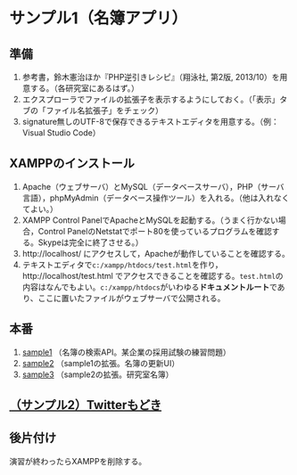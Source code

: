 # サンプル1（名簿アプリ）

## 準備

1. 参考書，鈴木憲治ほか『PHP逆引きレシピ』（翔泳社, 第2版, 2013/10）を用意する。（各研究室にあるはず。）
1. エクスプローラでファイルの拡張子を表示するようにしておく。（「表示」タブの「ファイル名拡張子」をチェック）
1. signature無しのUTF-8で保存できるテキストエディタを用意する。（例：Visual Studio Code）

## XAMPPのインストール

1. Apache（ウェブサーバ）とMySQL（データベースサーバ），PHP（サーバ言語），phpMyAdmin（データベース操作ツール）を入れる。（他は入れなくてよい。）
1. XAMPP Control PanelでApacheとMySQLを起動する。（うまく行かない場合，Control PanelのNetstatでポート80を使っているプログラムを確認する。Skypeは完全に終了させる。）
1. http://localhost/ にアクセスして，Apacheが動作していることを確認する。
1. テキストエディタで`c:/xampp/htdocs/test.html`を作り，http://localhost/test.html でアクセスできることを確認する。`test.html`の内容はなんでもよい。`c:/xampp/htdocs`がいわゆる**ドキュメントルート**であり、ここに置いたファイルがウェブサーバで公開される。

## 本番

1. [sample1](sample1) （名簿の検索API。某企業の採用試験の練習問題）
1. [sample2](sample2) （sample1の拡張。名簿の更新UI）
1. [sample3](sample3) （sample2の拡張。研究室名簿）

## [（サンプル2）Twitterもどき](https://github.com/yabukilab/yabuki-z/tree/master/htdocs)

## 後片付け

演習が終わったらXAMPPを削除する。
